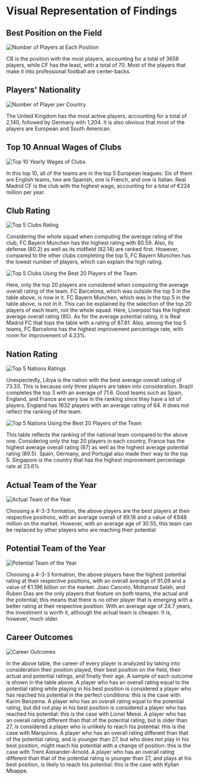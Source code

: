 # **Visual Representation of Findings**

## **Best Position on the Field**

![Number of Players at Each Position](https://github.com/EdwinKhoury/FIFA-23-Project/assets/146214280/315759a0-e084-44a3-8492-fc4a6f414529)

CB is the position with the most players, accounting for a total of 3658 players, while CF has the least, with a total of 70.
Most of the players that make it into professional football are center-backs.


## **Players' Nationality** 

![Number of Player per Country](https://github.com/EdwinKhoury/FIFA-23-Project/assets/146214280/e725c57c-347f-41bb-b2c8-438fa650364c)

The United Kingdom has the most active players, accounting for a total of 2,140, followed by Germany with 1,204.
It is also obvious that most of the players are European and South American.


## **Top 10 Annual Wages of Clubs**

![Top 10 Yearly Wages of Clubs](https://github.com/EdwinKhoury/FIFA-23-Project/assets/146214280/a7a4b1c4-5f39-4e02-a11c-b1615bb2040f)

In this top 10, all of the teams are in the top 5 European leagues: Six of them are English teams, two are Spanish, one is French, and one is Italian.
Real Madrid CF is the club with the highest wage, accounting for a total of €224 million per year.


## **Club Rating**

![Top 5 Clubs Rating](https://github.com/EdwinKhoury/FIFA-23-Project/assets/146214280/675eed5f-d9c2-4f5a-b424-c3d37f788f40)

Considering the whole squad when computing the average rating of the club, FC Bayern Munchen has the highest rating with 80.59. Also, its defense (80.2) as well as its midfield (82.14) are ranked first. However, compared to the other clubs completing the top 5, FC Bayern Munchen has the lowest number of players, which can explain the high rating.


![Top 5 Clubs Using the Best 20 Players of the Team](https://github.com/EdwinKhoury/FIFA-23-Project/assets/146214280/dd0f266a-d7e7-4166-ba6c-8a1209908b8a)

Here, only the top 20 players are considered when computing the average overall rating of the team. FC Barcelona, which was outside the top 5 in the table above, is now in it. FC Bayern Munchen, which was in the top 5 in the table above, is not in it. This can be explained by the selection of the top 20 players of each team, not the whole squad. Here, Liverpool has the highest average overall rating (85).
As for the average potential rating, it is Real Madrid FC that tops the table with a rating of 87.81.
Also, among the top 5 teams, FC Barcelona has the highest improvement percentage rate, with room for improvement of 4.23%.


## **Nation Rating**

![Top 5 Nations Ratings](https://github.com/EdwinKhoury/FIFA-23-Project/assets/146214280/b5d82187-4484-408e-976b-44633e0e479c)


Unexpectedly, Libya is the nation with the best average overall rating of 73.33. This is because only three players are taken into consideration. Brazil completes the top 3 with an average of 71.6.
Good teams such as Spain, England, and France are very low in the ranking since they have a lot of players. England has 1632 players with an average rating of 64. It does not reflect the ranking of the team.


![Top 5 Nations Using the Best 20 Players of the Team](https://github.com/EdwinKhoury/FIFA-23-Project/assets/146214280/969a7fd3-b404-4f11-8133-1b8b16353e09)

This table reflects the ranking of the national team compared to the above one. Considering only the top 20 players in each country, France has the highest average overall rating (87) as well as the highest average potential rating (89.5). Spain, Germany, and Portugal also made their way to the top 5. Singapore is the country that has the highest improvement percentage rate at 23.6%


## **Actual Team of the Year**

![Actual Team of the Year](https://github.com/EdwinKhoury/FIFA-23-Project/assets/146214280/7e233bb1-93c8-4d9a-b5a9-47998f1f58f4)

Choosing a 4-3-3 formation, the above players are the best players at their respective positions, with an average overall of 89.18 and a value of €948 million on the market.
However, with an average age of 30.55, this team can be replaced by other players who are reaching their potential


## **Potential Team of the Year**

![Potential Team of the Year](https://github.com/EdwinKhoury/FIFA-23-Project/assets/146214280/c3f0994c-7abc-41ec-bfeb-2aff5c44cee0)

Choosing a 4-3-3 formation, the above players have the highest potential rating at their respective positions, with an overall average of 91.09 and a value of €1.196 billion on the market.
Joao Cancelo, Mohamad Salah, and Ruben Dias are the only players that feature on both teams, the actual and the potential; this means that there is no other player that is emerging with a better rating at their respective position.
With an average age of 24.7 years, the investment is worth it, although the actual team is cheaper. It is, however, much older.


## **Career Outcomes**

![Career Outcomes](https://github.com/EdwinKhoury/FIFA-23-Project/assets/146214280/fbc67858-9075-4001-8894-776e22675337)

In the above table, the career of every player is analyzed by taking into consideration their position played, their best position on the field, their actual and potential ratings, and finally their age. A sample of each outcome is shown in the table above.
A player who has an overall rating equal to the potential rating  while playing in his best position is considered a player who has reached his potential in the perfect conditions: this is the case with Karim Benzema.
A player who has an overall rating equal to the potential rating, but did not play in his best position is considered a player who has reached his potential: this is the case with Lionel Messi.
A player who has an overall rating different than that of the potential rating, but is older than 27, is considered a player who is unlikely to reach his potential: this is the case with Marquinos.
A player who has an overall rating different than that of the potential rating, and is younger than 27, but who does not play in his best position, might reach his potential with a change of position: this is the case with Trent Alexander-Arnold.
A player who has an overall rating different than that of the potential rating is younger than 27, and plays at his best position, is likely to reach his potential: this is the case with Kylian Mbappe.
